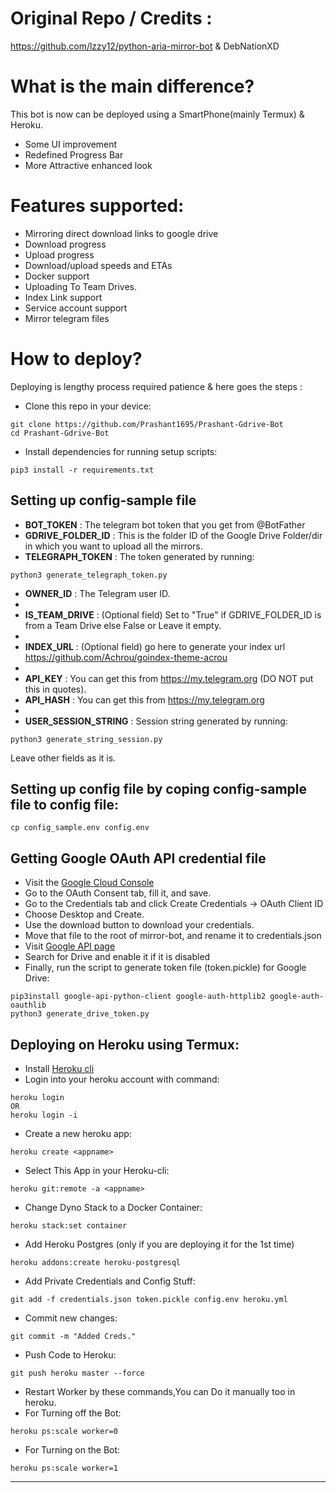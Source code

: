# Original Repo / Credits :
https://github.com/lzzy12/python-aria-mirror-bot & DebNationXD

# What is the main difference?
This bot is now can be deployed using a SmartPhone(mainly Termux) & Heroku.
- Some UI improvement
- Redefined Progress Bar
- More Attractive enhanced look


# Features supported:
- Mirroring direct download links to google drive
- Download progress
- Upload progress
- Download/upload speeds and ETAs
- Docker support
- Uploading To Team Drives.
- Index Link support
- Service account support
- Mirror telegram files


# How to deploy?
Deploying is lengthy process required patience & here goes the steps :

- Clone this repo in your device:
```
git clone https://github.com/Prashant1695/Prashant-Gdrive-Bot 
cd Prashant-Gdrive-Bot
```
- Install dependencies for running setup scripts:
```shell script
pip3 install -r requirements.txt
```

## Setting up config-sample file

- **BOT_TOKEN** : The telegram bot token that you get from @BotFather
- **GDRIVE_FOLDER_ID** : This is the folder ID of the Google Drive Folder/dir in which you want to upload all the mirrors.
- **TELEGRAPH_TOKEN** : The token generated by running:
```
python3 generate_telegraph_token.py
```
- **OWNER_ID** : The Telegram user ID.
- 
- **IS_TEAM_DRIVE** : (Optional field) Set to "True" if GDRIVE_FOLDER_ID is from a Team Drive else False or Leave it empty.
- 
- **INDEX_URL** : (Optional field) go here to generate your index url https://github.com/Achrou/goindex-theme-acrou
- 
- **API_KEY** : You can get this from https://my.telegram.org (DO NOT put this in quotes).
- **API_HASH** : You can get this from https://my.telegram.org
- 
- **USER_SESSION_STRING** : Session string generated by running:
```
python3 generate_string_session.py
```
Leave other fields as it is.

## Setting up config file by coping config-sample file to config file:
```
cp config_sample.env config.env
```
 
 
## Getting Google OAuth API credential file

- Visit the [Google Cloud Console](https://console.developers.google.com/apis/credentials)
- Go to the OAuth Consent tab, fill it, and save.
- Go to the Credentials tab and click Create Credentials -> OAuth Client ID
- Choose Desktop and Create.
- Use the download button to download your credentials.
- Move that file to the root of mirror-bot, and rename it to credentials.json
- Visit [Google API page](https://console.developers.google.com/apis/library)
- Search for Drive and enable it if it is disabled
- Finally, run the script to generate token file (token.pickle) for Google Drive:
```
pip3install google-api-python-client google-auth-httplib2 google-auth-oauthlib
python3 generate_drive_token.py
```

## Deploying on Heroku using Termux:

- Install [Heroku cli](https://devcenter.heroku.com/articles/heroku-cli)
- Login into your heroku account with command:
```
heroku login
OR
heroku login -i
```
- Create a new heroku app:
```
heroku create <appname>
```
- Select This App in your Heroku-cli: 
```
heroku git:remote -a <appname>
```
- Change Dyno Stack to a Docker Container:
```
heroku stack:set container
```
- Add Heroku Postgres (only if you are deploying it for the 1st time)
```
heroku addons:create heroku-postgresql
```
- Add Private Credentials and Config Stuff:
```
git add -f credentials.json token.pickle config.env heroku.yml
```
- Commit new changes:
```
git commit -m "Added Creds."
```
- Push Code to Heroku:
```
git push heroku master --force
```
- Restart Worker by these commands,You can Do it manually too in heroku.
- For Turning off the Bot:
```
heroku ps:scale worker=0
```
- For Turning on the Bot:
```
heroku ps:scale worker=1	 	
```
---------------------------------
